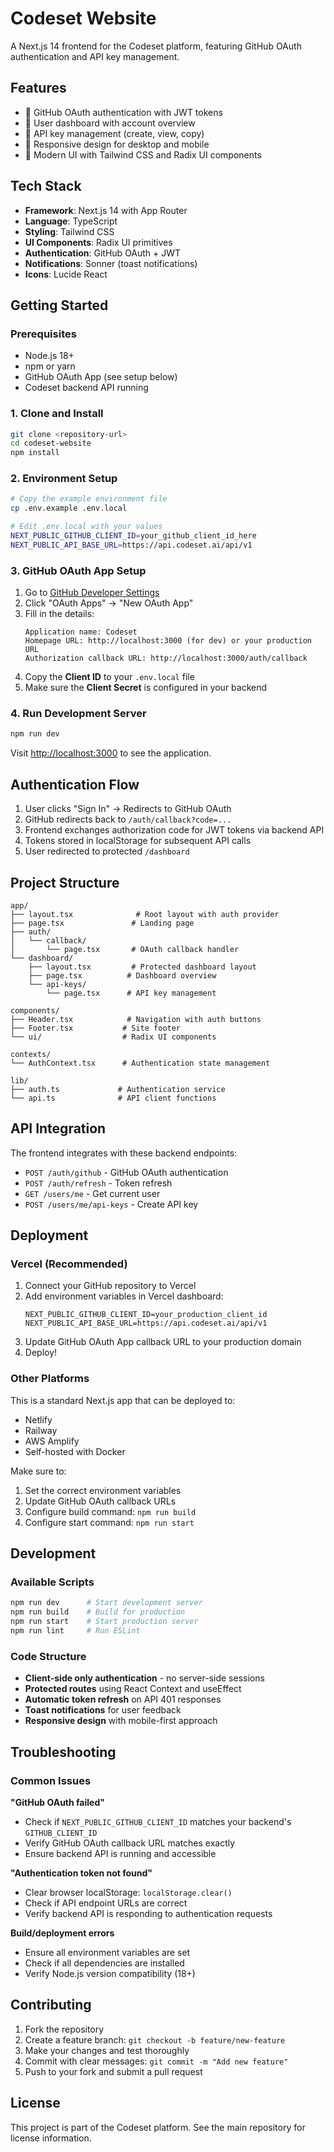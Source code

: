 # Codeset Website

A Next.js 14 frontend for the Codeset platform, featuring GitHub OAuth authentication and API key management.

## Features

- 🔐 GitHub OAuth authentication with JWT tokens
- 👤 User dashboard with account overview
- 🔑 API key management (create, view, copy)
- 📱 Responsive design for desktop and mobile
- 🎨 Modern UI with Tailwind CSS and Radix UI components

## Tech Stack

- **Framework**: Next.js 14 with App Router
- **Language**: TypeScript
- **Styling**: Tailwind CSS
- **UI Components**: Radix UI primitives
- **Authentication**: GitHub OAuth + JWT
- **Notifications**: Sonner (toast notifications)
- **Icons**: Lucide React

## Getting Started

### Prerequisites

- Node.js 18+
- npm or yarn
- GitHub OAuth App (see setup below)
- Codeset backend API running

### 1. Clone and Install

```bash
git clone <repository-url>
cd codeset-website
npm install
```

### 2. Environment Setup

```bash
# Copy the example environment file
cp .env.example .env.local

# Edit .env.local with your values
NEXT_PUBLIC_GITHUB_CLIENT_ID=your_github_client_id_here
NEXT_PUBLIC_API_BASE_URL=https://api.codeset.ai/api/v1
```

### 3. GitHub OAuth App Setup

1. Go to [GitHub Developer Settings](https://github.com/settings/developers)
2. Click "OAuth Apps" → "New OAuth App"
3. Fill in the details:
   ```
   Application name: Codeset
   Homepage URL: http://localhost:3000 (for dev) or your production URL
   Authorization callback URL: http://localhost:3000/auth/callback
   ```
4. Copy the **Client ID** to your `.env.local` file
5. Make sure the **Client Secret** is configured in your backend

### 4. Run Development Server

```bash
npm run dev
```

Visit [http://localhost:3000](http://localhost:3000) to see the application.

## Authentication Flow

1. User clicks "Sign In" → Redirects to GitHub OAuth
2. GitHub redirects back to `/auth/callback?code=...`
3. Frontend exchanges authorization code for JWT tokens via backend API
4. Tokens stored in localStorage for subsequent API calls
5. User redirected to protected `/dashboard`

## Project Structure

```
app/
├── layout.tsx              # Root layout with auth provider
├── page.tsx               # Landing page
├── auth/
│   └── callback/
│       └── page.tsx       # OAuth callback handler
└── dashboard/
    ├── layout.tsx         # Protected dashboard layout
    ├── page.tsx          # Dashboard overview
    └── api-keys/
        └── page.tsx      # API key management

components/
├── Header.tsx            # Navigation with auth buttons
├── Footer.tsx           # Site footer
└── ui/                  # Radix UI components

contexts/
└── AuthContext.tsx      # Authentication state management

lib/
├── auth.ts             # Authentication service
└── api.ts              # API client functions
```

## API Integration

The frontend integrates with these backend endpoints:

- `POST /auth/github` - GitHub OAuth authentication
- `POST /auth/refresh` - Token refresh
- `GET /users/me` - Get current user
- `POST /users/me/api-keys` - Create API key

## Deployment

### Vercel (Recommended)

1. Connect your GitHub repository to Vercel
2. Add environment variables in Vercel dashboard:
   ```
   NEXT_PUBLIC_GITHUB_CLIENT_ID=your_production_client_id
   NEXT_PUBLIC_API_BASE_URL=https://api.codeset.ai/api/v1
   ```
3. Update GitHub OAuth App callback URL to your production domain
4. Deploy!

### Other Platforms

This is a standard Next.js app that can be deployed to:
- Netlify
- Railway
- AWS Amplify
- Self-hosted with Docker

Make sure to:
1. Set the correct environment variables
2. Update GitHub OAuth callback URLs
3. Configure build command: `npm run build`
4. Configure start command: `npm run start`

## Development

### Available Scripts

```bash
npm run dev      # Start development server
npm run build    # Build for production
npm run start    # Start production server
npm run lint     # Run ESLint
```

### Code Structure

- **Client-side only authentication** - no server-side sessions
- **Protected routes** using React Context and useEffect
- **Automatic token refresh** on API 401 responses
- **Toast notifications** for user feedback
- **Responsive design** with mobile-first approach

## Troubleshooting

### Common Issues

**"GitHub OAuth failed"**
- Check if `NEXT_PUBLIC_GITHUB_CLIENT_ID` matches your backend's `GITHUB_CLIENT_ID`
- Verify GitHub OAuth callback URL matches exactly
- Ensure backend API is running and accessible

**"Authentication token not found"**
- Clear browser localStorage: `localStorage.clear()`
- Check if API endpoint URLs are correct
- Verify backend API is responding to authentication requests

**Build/deployment errors**
- Ensure all environment variables are set
- Check if all dependencies are installed
- Verify Node.js version compatibility (18+)

## Contributing

1. Fork the repository
2. Create a feature branch: `git checkout -b feature/new-feature`
3. Make your changes and test thoroughly
4. Commit with clear messages: `git commit -m "Add new feature"`
5. Push to your fork and submit a pull request

## License

This project is part of the Codeset platform. See the main repository for license information.